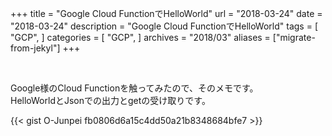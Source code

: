 +++
title = "Google Cloud FunctionでHelloWorld"
url = "2018-03-24"
date = "2018-03-24"
description = "Google Cloud FunctionでHelloWorld"
tags = [
    "GCP",
]
categories = [
    "GCP",
]
archives = "2018/03"
aliases = ["migrate-from-jekyl"]
+++

<br>

Google様のCloud Functionを触ってみたので、そのメモです。  
HelloWorldとJsonでの出力とgetの受け取りです。  

{{< gist O-Junpei fb0806d6a15c4dd50a21b8348684bfe7 >}}
